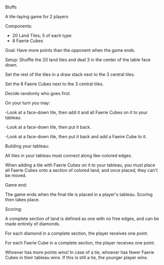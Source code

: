 Bluffs 

A tile-laying game for 2 players

Components:

- 20 Land Tiles; 5 of each type
- 8 Faerie Cubes

Goal: Have more points than the opponent when the game ends. 

Setup: Shuffle the 20 land tiles and deal 3 in the center of the table face down. 

Set the rest of the tiles in a draw stack next to the 3 central tiles.

Set the 8 Faerie Cubes next to the 3 central tiles.

Decide randomly who goes first. 

On your turn you may:

-Look at a face-down tile, then add it and all Faerie Cubes on it to your tableau.

-Look at a face-down tile, then put it back. 

-Look at a face-down tile, then put it back and add a Faeire Cube to it. 

Building your tableau: 

All tiles in your tableau must connect along like-colored edges. 

When adding a tile with Faerie Cubes on it to your tableau, you must place all Faerie Cubes onto a section of colored land, and once placed, they can't be moved.

Game end:

The game ends when the final tile is placed in a player's tableau. Scoring then takes place.

Scoring:

A complete section of land is defined as one with no free edges, and can be made entirely of diamonds. 

For each diamond in a complete section, the player receives one point. 

For each Faerie Cube in a complete section, the player receives one point. 

Whoever has more points wins! In case of a tie, whoever has fewer Faerie Cubes in their tableau wins. If this is still a tie, the younger player wins.
